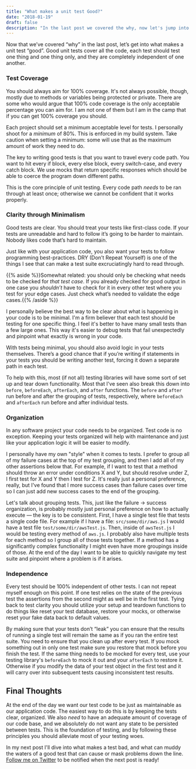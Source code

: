 ```yaml
---
title: "What makes a unit test Good?"
date: "2018-01-19"
draft: false
description: "In the last post we covered the why, now let's jump into what makes a unit test good."
---
```


Now that we’ve covered “why” in the last post, let’s get into what makes a unit test “good”. Good unit tests cover all the code, each test should test one thing and one thing only, and they are completely independent of one another.

### Test Coverage
You should always aim for 100% coverage. It's not always possible, though, mostly due to methods or variables being protected or private. There are some who would argue that 100% code coverage is the only acceptable percentage you can aim for. I am not one of them but I am in the camp that if you can get 100% coverage you should.

Each project should set a minimum acceptable level for tests. I personally shoot for a _minimum_ of 80%. This is enforced in my build system. Take caution when setting a minimum: some will use that as the maximum amount of work they need to do.

The key to writing good tests is that you want to travel every code path. You want to hit every if block, every else block, every switch-case, and every catch block. We use mocks that return specific responses which should be able to coerce the program down different paths.

This is the core principle of unit testing. Every code path _needs_ to be ran through at least once; otherwise we cannot be confident that it works properly.

### Clarity through Minimalism
Good tests are clear. You should treat your tests like first-class code. If your tests are unreadable and hard to follow it’s going to be harder to maintain. Nobody likes code that’s hard to maintain.

Just like with your application code, you also want your tests to follow programming best-practices. DRY (Don’t Repeat Yourself) is one of the things I see that can make a test suite excruciatingly hard to read through.

{{% aside %}}Somewhat related: you should only be checking what needs to be checked for _that test case_. If you already checked for good output in one case you _shouldn’t_ have to check for it in every other test where you test for your edge cases. Just check what’s needed to validate the edge cases.{{% /aside %}}

I personally believe the best way to be clear about what is happening in your code is to be minimal. I'm a firm believer that each test should be testing for one specific thing. I feel it's better to have many small tests than a few large ones. This way it's easier to debug tests that fail unexpectedly and pinpoint what exactly is wrong in your code.

With tests being minimal, you should also avoid logic in your tests themselves. There’s a good chance that if you’re writing if statements in your tests you should be writing another test, forcing it down a separate path in each test.

To help with this, most (if not all) testing libraries will have some sort of set up and tear down functionality.  Most that I've seen also break this down into `before`, `beforeEach`, `afterEach`, and `after` functions. The `before` and `after` run before and after the grouping of tests, respectively, where `beforeEach` and `afterEach` run before and after individual tests.

### Organization
In any software project your code needs to be organized. Test code is no exception. Keeping your tests organized will help with maintenance and just like your application logic it will be easier to modify.

I personally have my own "style" when it comes to tests. I prefer to group all of my failure cases at the top of my test grouping, and then I add all of my other assertions below that. For example, if I want to test that a method should throw an error under conditions X and Y, but should resolve under Z, I first test for X and Y then I test for Z. It's really just a personal preference, really, but I've found that I more success cases than failure cases over time so I can just add new success cases to the end of the grouping.

Let's talk about grouping tests. This, just like the failure -> success organization, is probably mostly just personal preference on how to actually execute &mdash; the key is to be consistent. First, I have a single test file that tests a single code file. For example if I have a file: `src/some/dir/aws.js` I would have a test file `test/some/dir/awsTest.js`. Then, inside of `awsTest.js` I would be testing every method of `aws.js`. I probably also have multiple tests for each method so I group all of those tests together. If a method has a significantly complex functionality I might even have more groupings inside of those. At the end of the day I want to be able to quickly navigate my test suite and pinpoint where a problem is if it arises.

### Independence
Every test should be 100% independent of other tests. I can not repeat myself enough on this point. If one test relies on the state of the previous test the assertions from the second might as well be in the first test. Tying back to test clarity you should utilize your setup and teardown functions to do things like reset your test database, restore your mocks, or otherwise reset your fake data back to default values.

By making sure that your tests don’t “leak” you can ensure that the results of running a single test will remain the same as if you ran the entire test suite. You need to ensure that you clean up after every test. If you mock something out in only one test make sure you restore that mock before you finish the test. If the same thing needs to be mocked for every test, use your testing library's `beforeEach` to mock it out and your `afterEach` to restore it.  Otherwise if you modify the data of your test object in the first test and it will carry over into subsequent tests causing inconsistent test results.

## Final Thoughts
At the end of the day we want our test code to be just as maintainable as our application code. The easiest way to do this is by keeping the tests clear, organized. We also _need_ to have an adequate amount of coverage of our code base, and we absolutely do not want any state to be persisted between tests.  This is the foundation of testing, and by following these principles you should alleviate most of your testing woes.

In my next post I'll dive into what makes a test bad, and what can muddy the waters of a good test that can cause or mask problems down the line. [Follow me on Twitter](https://twitter.com/KirkBater) to be notified when the next post is ready!
